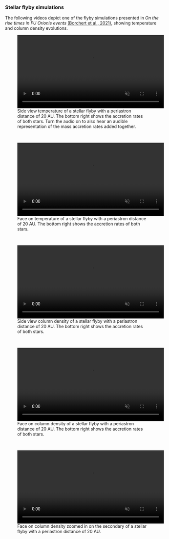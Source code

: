 ### Stellar flyby simulations 
The following videos depict one of the flyby simulations presented in *On the rise times in FU Orionis events* [(Borchert et al., 2021)](https://ui.adsabs.harvard.edu/abs/2021MNRAS.tmpL.108B/abstract), showing temperature and column density evolutions.

<figure>
      <a id="column_density_side">
      <video class="center" src="/videos/tempside_audio.mp4" width="480" controls playsinline muted >Sorry, your browser doesn't support embedded videos</video>
      </a>
      <figcaption>Side view temperature of a stellar flyby with a periastron distance of 20 AU. The bottom right shows the accretion rates of both stars. Turn the audio on to also hear an audible representation of the mass accretion rates added together.</figcaption>
</figure>
<br>
<figure>
      <a id="temperature_face">
      <video class="center" src="/videos/temp.mp4" width="480" controls playsinline muted >Sorry, your browser doesn't support embedded videos</video>
      </a>
      <figcaption>Face on temperature of a stellar flyby with a periastron distance of 20 AU. The bottom right shows the accretion rates of both stars.</figcaption>
</figure>
<br>
<figure>
      <a id="column_density_side">
      <video class="center" src="/videos/flybyside.mp4" width="480" controls playsinline muted >Sorry, your browser doesn't support embedded videos</video>
      </a>
      <figcaption>Side view column density of a stellar flyby with a periastron distance of 20 AU. The bottom right shows the accretion rates of both stars.</figcaption>
</figure>
<br>
<figure>
      <a id="column_density_face">
      <video class="center" src="/videos/flyby.mp4" width="480" controls playsinline muted >Sorry, your browser doesn't support embedded videos</video>
      </a>
      <figcaption>Face on column density of a stellar flyby with a periastron distance of 20 AU. The bottom right shows the accretion rates of both stars.</figcaption>
</figure>
<br>
<figure>
      <a id="column_density_secondary">
      <video class="center" src="/videos/secondary.mp4" width="480" controls playsinline muted >Sorry, your browser doesn't support embedded videos</video>
      </a>
      <figcaption>Face on column density zoomed in on the secondary of a stellar flyby with a periastron distance of 20 AU.</figcaption>
</figure>
